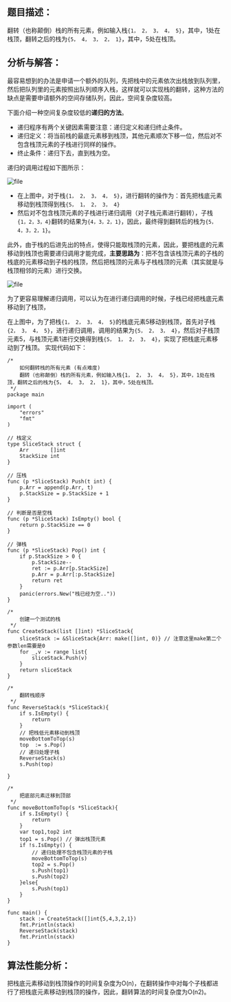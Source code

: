 ## 题目描述：

翻转（也称颠倒）栈的所有元素，例如输入栈`{1， 2， 3， 4， 5}`，其中，1处在栈顶，翻转之后的栈为`{5， 4， 3， 2， 1}`，其中，5处在栈顶。

## 分析与解答：

最容易想到的办法是申请一个额外的队列，先把栈中的元素依次出栈放到队列里，然后把队列里的元素按照出队列顺序入栈，这样就可以实现栈的翻转，这种方法的缺点是需要申请额外的空间存储队列，因此，空间复杂度较高。

下面介绍一种空间复杂度较低的**递归的方法**。

- 递归程序有两个关键因素需要注意：递归定义和递归终止条件。
- 递归定义：将当前栈的最底元素移到栈顶，其他元素顺次下移一位，然后对不包含栈顶元素的子栈进行同样的操作。
- 终止条件：递归下去，直到栈为空。

递归的调用过程如下图所示：

![file](http://cdn.xiaot123.com/blog/2020-05/wx_20200525114103.png-blog?ynotemdtimestamp=1610262092546)

- 在上图中，对于栈`{1， 2， 3， 4， 5}`，进行翻转的操作为：首先把栈底元素移动到栈顶得到栈`{5， 1， 2， 3， 4}`
- 然后对不包含栈顶元素的子栈进行递归调用（对子栈元素进行翻转），子栈`{1，2，3，4}`翻转的结果为`{4，3，2，1}`，因此，最终得到翻转后的栈为`{5，4，3，2，1}`。

此外，由于栈的后进先出的特点，使得只能取栈顶的元素，因此，要把栈底的元素移动到栈顶也需要递归调用才能完成，**主要思路为**：把不包含该栈顶元素的子栈的栈底的元素移动到子栈的栈顶，然后把栈顶的元素与子栈栈顶的元素（其实就是与栈顶相邻的元素）进行交换。

![file](http://cdn.xiaot123.com/blog/2020-05/wx_20200525114151.png-blog?ynotemdtimestamp=1610262092546)

为了更容易理解递归调用，可以认为在进行递归调用的时候，子栈已经把栈底元素移动到了栈顶，

在上图中，为了把栈`{1， 2， 3， 4， 5}`的栈底元素5移动到栈顶，首先对子栈`{2， 3， 4， 5}`，进行递归调用，调用的结果为`{5， 2， 3， 4}`，然后对子栈顶元素5，与栈顶元素1进行交换得到栈`{5， 1， 2， 3， 4}`，实现了把栈底元素移动到了栈顶。 实现代码如下：

```
/*
	如何翻转栈的所有元素 (有点难度)
	翻转（也称颠倒）栈的所有元素，例如输入栈{1， 2， 3， 4， 5}，其中，1处在栈顶，翻转之后的栈为{5， 4， 3， 2， 1}，其中，5处在栈顶。
 */
package main

import (
	"errors"
	"fmt"
)

// 栈定义
type SliceStack struct {
	Arr       []int
	StackSize int
}

// 压栈
func (p *SliceStack) Push(t int) {
	p.Arr = append(p.Arr, t)
	p.StackSize = p.StackSize + 1
}

// 判断是否是空栈
func (p *SliceStack) IsEmpty() bool {
	return p.StackSize == 0
}

// 弹栈
func (p *SliceStack) Pop() int {
	if p.StackSize > 0 {
		p.StackSize--
		ret := p.Arr[p.StackSize]
		p.Arr = p.Arr[:p.StackSize]
		return ret
	}
	panic(errors.New("栈已经为空.."))
}

/*
	创建一个测试的栈
 */
func CreateStack(list []int) *SliceStack{
	sliceStack := &SliceStack{Arr: make([]int, 0)} // 注意这里make第二个参数len需要是0
	for _,v := range list{
		sliceStack.Push(v)
	}
	return sliceStack
}

/*
	翻转栈顺序
 */
func ReverseStack(s *SliceStack){
	if s.IsEmpty() {
		return
	}
	// 把栈低元素移动到栈顶
	moveBottomToTop(s)
	top  := s.Pop()
	// 递归处理子栈
	ReverseStack(s)
	s.Push(top)

}

/*
	把底部元素迁移到顶部
 */
func moveBottomToTop(s *SliceStack){
	if s.IsEmpty() {
		return
	}
	var top1,top2 int
	top1 = s.Pop() // 弹出栈顶元素
	if !s.IsEmpty() {
		// 递归处理不包含栈顶元素的子栈
		moveBottomToTop(s)
		top2 = s.Pop()
		s.Push(top1)
		s.Push(top2)
	}else{
		s.Push(top1)
	}
}

func main() {
	stack := CreateStack([]int{5,4,3,2,1})
	fmt.Println(stack)
	ReverseStack(stack)
	fmt.Println(stack)
}
```

## 算法性能分析：

把栈底元素移动到栈顶操作的时间复杂度为O(n)，在翻转操作中对每个子栈都进行了把栈底元素移动到栈顶的操作，因此，翻转算法的时间复杂度为O(n2)。